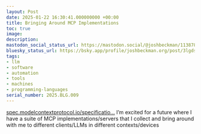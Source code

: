 ```yaml
---
layout: Post
date: 2025-01-22 16:30:41.000000000 +00:00
title: Bringing Around MCP Implementations
toc: true
image:
description:
mastodon_social_status_url: https://mastodon.social/@joshbeckman/113878866674059580
bluesky_status_url: https://bsky.app/profile/joshbeckman.org/post/3lgds3uw7t22z
tags:
- llm
- software
- automation
- tools
- machines
- programming-languages
serial_number: 2025.BLG.009
---
```

[spec.modelcontextprotocol.io/specificatio...](https://spec.modelcontextprotocol.io/specification/2024-11-05/) I’m excited for a future where I have a suite of MCP implementations/servers that I collect and bring around with me to different clients/LLMs in different contexts/devices
